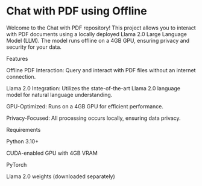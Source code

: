 # Chat with PDF using Offline
Welcome to the Chat with PDF repository! This project allows you to interact with PDF documents using a locally deployed Llama 2.0 Large Language Model (LLM). The model runs offline on a 4GB GPU, ensuring privacy and security for your data.

Features

Offline PDF Interaction: Query and interact with PDF files without an internet connection.

Llama 2.0 Integration: Utilizes the state-of-the-art Llama 2.0 language model for natural language understanding.

GPU-Optimized: Runs on a 4GB GPU for efficient performance.

Privacy-Focused: All processing occurs locally, ensuring data privacy.

Requirements

Python 3.10+

CUDA-enabled GPU with 4GB VRAM

PyTorch

Llama 2.0 weights (downloaded separately)
